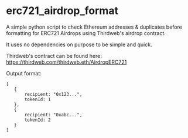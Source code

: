# erc721_airdrop_format
A simple python script to check Ethereum addresses &amp; duplicates before formatting for ERC721 Airdrops using Thirdweb's airdrop contract.

It uses no dependencies on purpose to be simple and quick. 

Thirdweb's contract can be found here: https://thirdweb.com/thirdweb.eth/AirdropERC721

Output format:

```
[
   {
       recipient: "0x123...",
       tokenId: 1 
   },
   {
       recipient: "0xabc...",
       tokenId: 2
   }
]
```
